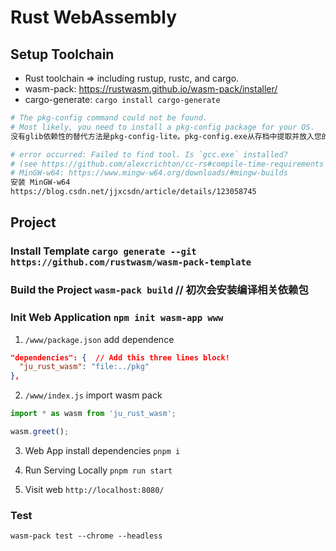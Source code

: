 # Rust WebAssembly

## Setup Toolchain

- Rust toolchain => including rustup, rustc, and cargo.
- wasm-pack: https://rustwasm.github.io/wasm-pack/installer/
- cargo-generate: `cargo install cargo-generate`

```sh
# The pkg-config command could not be found.
# Most likely, you need to install a pkg-config package for your OS.
没有glib依赖性的替代方法是pkg-config-lite。pkg-config.exe从存档中提取并放入您的路径。如今，可以使用Chocolatey来使用此软件包，然后可以通过安装该软件包choco install pkgconfiglite

# error occurred: Failed to find tool. Is `gcc.exe` installed?
# (see https://github.com/alexcrichton/cc-rs#compile-time-requirements for help)
# MinGW-w64: https://www.mingw-w64.org/downloads/#mingw-builds
安装 MinGW-w64
https://blog.csdn.net/jjxcsdn/article/details/123058745
```

## Project

### Install Template `cargo generate --git https://github.com/rustwasm/wasm-pack-template`

### Build the Project `wasm-pack build` // 初次会安装编译相关依赖包

### Init Web Application `npm init wasm-app www`

1. `/www/package.json` add dependence

```json
"dependencies": {  // Add this three lines block!
  "ju_rust_wasm": "file:../pkg"
},
```

2. `/www/index.js` import wasm pack

```js
import * as wasm from 'ju_rust_wasm';

wasm.greet();
```

3. Web App install dependencies `pnpm i`

4. Run Serving Locally `pnpm run start`

5. Visit web `http://localhost:8080/`

### Test

`wasm-pack test --chrome --headless`
